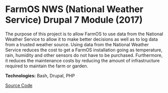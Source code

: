# FarmOS NWS (National Weather Service) Drupal 7 Module (2017)

The purpose of this project is to allow FarmOS to use data from the National Weather Service to allow it
to make better decisions as well as to log data from a trusted weather source.
Using data from the National Weather Service reduces the cost to get a FarmOS installation going as
temperature, rain, humidity and other sensors do not have to be purchased. Furthermore, it reduces the
maintenance costs by reducing the amount of infrastructure required to maintain the farm or garden.

**Technologies:** Bash, Drupal, PHP

<a href="https://github.com/almostengr/farmosnws" target="_blank">Source Code</a>
